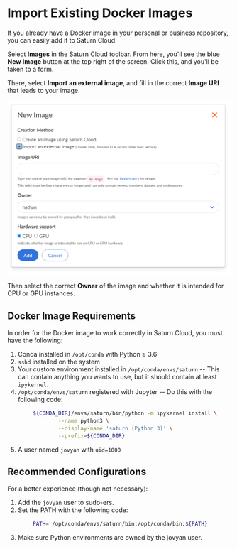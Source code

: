 # Import Existing Docker Images

If you already have a Docker image in your personal or business repository, you can easily add it to Saturn Cloud.

Select **Images** in the Saturn Cloud toolbar. From here, you'll see the blue **New Image** button at the top right of the screen. Click this, and you'll be taken to a form. 

There, select **Import an external image**, and fill in the correct **Image URI** that leads to your image.

![New image form with Import external image selected](/images/docs/import-external-image.png "doc-image")

Then select the correct **Owner** of the image and whether it is intended for CPU or GPU instances.

## Docker Image Requirements
In order for the Docker image to work correctly in Saturn Cloud, you must have the following:

1. Conda installed in `/opt/conda` with Python ≥ 3.6
2. `sshd` installed on the system
3. Your custom environment installed in `/opt/conda/envs/saturn` -- This can contain anything you wants to use, but it should contain at least `ipykernel`. 
4. `/opt/conda/envs/saturn` registered with Jupyter -- Do this with the following code:

```bash
        ${CONDA_DIR}/envs/saturn/bin/python -m ipykernel install \
                --name python3 \
                --display-name 'saturn (Python 3)' \
                --prefix=${CONDA_DIR}
```

5. A user named `jovyan` with `uid=1000` 

## Recommended Configurations

For a better experience (though not necessary):

1. Add the `jovyan` user to sudo-ers.
2. Set the PATH with the following code:

```bash
        PATH= /opt/conda/envs/saturn/bin:/opt/conda/bin:${PATH} 
```

3. Make sure Python environments are owned by the jovyan user.